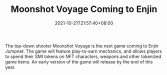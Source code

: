 ﻿---
title: "Moonshot Voyage Coming to Enjin"
date: 2021-10-21T21:57:40+08:00
lastmod: 2021-10-21T16:45:40+08:00
draft: false
authors: ["Jillian"]
description: "The top-down shooter Moonshot Voyage is the next game coming to Enjin Jumpnet. The game will feature play-to-earn mechanics, and allows players to spend their SMI tokens on NFT characters, weapons and other tokenized game items. An early version of the game will release by the end of this year."
featuredImage: "moonshot-voyage-enjin-announcement-q4-2021.png"
tags: ["Strategy Games","Play to Earn"]
categories: ["news"]
news: ["Strategy Games"]
weight: 
lightgallery: true
pinned: false
recommend: false
recommend1: false
---

The top-down shooter Moonshot Voyage is the next game coming to Enjin Jumpnet. The game will feature play-to-earn mechanics, and allows players to spend their SMI tokens on NFT characters, weapons and other tokenized game items. An early version of the game will release by the end of this year.

<!--more-->

